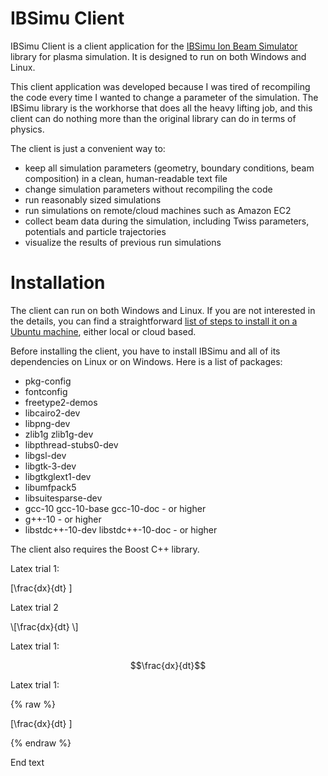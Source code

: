 # IBSimu Client

IBSimu Client is a client application for the [IBSimu Ion Beam Simulator](http://ibsimu.sourceforge.net/) library for plasma simulation. It is designed to run on both Windows and Linux.

This client application was developed because I was tired of recompiling the code every time I wanted to change a parameter of the simulation. The IBSimu library is the workhorse that does all the heavy lifting job, and this client can do nothing more than the original library can do in terms of physics. 

The client is just a convenient way to:

* keep all simulation parameters (geometry, boundary conditions, beam composition) in a clean, human-readable text file
* change simulation parameters without recompiling the code
* run reasonably sized simulations
* run simulations on remote/cloud machines such as Amazon EC2
* collect beam data during the simulation, including Twiss parameters, potentials and particle trajectories
* visualize the results of previous run simulations

# Installation

The client can run on both Windows and Linux. If you are not interested in the details, you can find a straightforward [list of steps to install it on a Ubuntu machine](install-amazon-EC2), either local or cloud based.

Before installing the client, you have to install IBSimu and all of its dependencies on Linux or on Windows. Here is a list of packages:

* pkg-config
* fontconfig 
* freetype2-demos
* libcairo2-dev
* libpng-dev
* zlib1g zlib1g-dev
* libpthread-stubs0-dev
* libgsl-dev
* libgtk-3-dev
* libgtkglext1-dev
* libumfpack5
* libsuitesparse-dev
* gcc-10 gcc-10-base gcc-10-doc  - or higher
* g++-10 - or higher
* libstdc++-10-dev libstdc++-10-doc  - or higher


The client also requires the Boost C++ library.







Latex trial 1:

\[\frac{dx}{dt} \]

Latex trial 2

\\[\frac{dx}{dt} \\]

Latex trial 1:

$$\frac{dx}{dt}$$

Latex trial 1:

{% raw %}

\[\frac{dx}{dt} \]

{% endraw %}

End text
